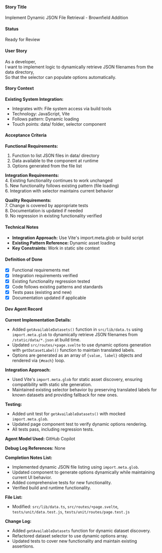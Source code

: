 #### Story Title

Implement Dynamic JSON File Retrieval - Brownfield Addition

#### Status

Ready for Review

#### User Story

As a developer,  
I want to implement logic to dynamically retrieve JSON filenames from the data directory,  
So that the selector can populate options automatically.

#### Story Context

**Existing System Integration:**

- Integrates with: File system access via build tools
- Technology: JavaScript, Vite
- Follows pattern: Dynamic loading
- Touch points: data/ folder, selector component

#### Acceptance Criteria

**Functional Requirements:**

1. Function to list JSON files in data/ directory
2. Data available to the component at runtime
3. Options generated from the file list

**Integration Requirements:**  
4. Existing functionality continues to work unchanged  
5. New functionality follows existing pattern (file loading)  
6. Integration with selector maintains current behavior

**Quality Requirements:**  
7. Change is covered by appropriate tests  
8. Documentation is updated if needed  
9. No regression in existing functionality verified

#### Technical Notes

- **Integration Approach:** Use Vite's import.meta.glob or build script
- **Existing Pattern Reference:** Dynamic asset loading
- **Key Constraints:** Work in static site context

#### Definition of Done

- [x] Functional requirements met
- [x] Integration requirements verified
- [x] Existing functionality regression tested
- [x] Code follows existing patterns and standards
- [x] Tests pass (existing and new)
- [x] Documentation updated if applicable

#### Dev Agent Record

**Current Implementation Details:**

- Added `getAvailableDatasets()` function in `src/lib/data.ts` using `import.meta.glob` to dynamically retrieve JSON filenames from `/static/data/*.json` at build time.
- Updated `src/routes/+page.svelte` to use dynamic options generation with `getDatasetLabel()` function to maintain translated labels.
- Options are generated as an array of `{value, label}` objects and rendered via `{#each}` loop.

**Integration Approach:**

- Used Vite's `import.meta.glob` for static asset discovery, ensuring compatibility with static site generation.
- Maintained existing selector behavior by preserving translated labels for known datasets and providing fallback for new ones.

**Testing:**

- Added unit test for `getAvailableDatasets()` with mocked `import.meta.glob`.
- Updated page component test to verify dynamic options rendering.
- All tests pass, including regression tests.

**Agent Model Used:** GitHub Copilot

**Debug Log References:** None

**Completion Notes List:**

- Implemented dynamic JSON file listing using `import.meta.glob`.
- Updated component to generate options dynamically while maintaining current UI behavior.
- Added comprehensive tests for new functionality.
- Verified build and runtime functionality.

**File List:** 
- Modified: `src/lib/data.ts`, `src/routes/+page.svelte`, `tests/unit/data.test.js`, `tests/unit/routes/page.test.js`

**Change Log:** 
- Added `getAvailableDatasets` function for dynamic dataset discovery.
- Refactored dataset selector to use dynamic options array.
- Updated tests to cover new functionality and maintain existing assertions.